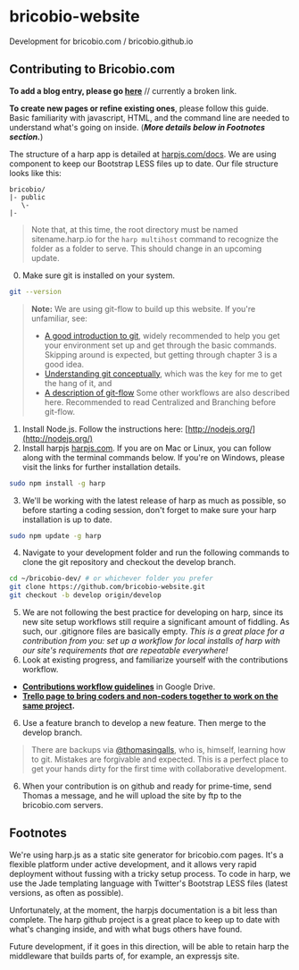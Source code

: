 # bricobio-website

Development for bricobio.com / bricobio.github.io

## Contributing to Bricobio.com

**To add a blog entry, please go [here](https://github.com/bricobio/bricobio-website/new/master/public/posts)** // currently a broken link.

**To create new pages or refine existing ones**, please follow this guide. Basic familiarity with javascript, HTML, and the command line are needed to understand what's going on inside. (***More details below in Footnotes section.***)

The structure of a harp app is detailed at [harpjs.com/docs](http://harpjs.com/docs). We are using component to keep our Bootstrap LESS files up to date. Our file structure looks like this:

    bricobio/
    |- public
       \-
    |-
 

> Note that, at this time, the root directory must be named sitename.harp.io for the `harp multihost` command to recognize the folder as a folder to serve. This should change in an upcoming update.

0. Make sure git is installed on your system.

  ```bash
  git --version
  ```
  > **Note:** We are using git-flow to build up this website. If you're unfamiliar, see:
  >   - [A good introduction to git](git-scm.com/book), widely recommended to help you get your environment set up and get through the basic commands. Skipping around is expected, but getting through chapter 3 is a good idea.
  >   - [Understanding git conceptually](www.sbf5.com/~cduan/technical/git/), which was the key for me to get the hang of it, and
  >   - [A description of git-flow](https://www.atlassian.com/git/workflows) Some other workflows are also described here. Recommended to read Centralized and Branching before git-flow.

1. Install Node.js. Follow the instructions here: [http://nodejs.org/](http://nodejs.org/)
2. Install harpjs [harpjs.com](http://harpjs.com/docs/environment/install). If you are on Mac or Linux, you can follow along with the terminal commands below. If you're on Windows, please visit the links for further installation details.
  
  ```bash
  sudo npm install -g harp
  ```
3. We'll be working with the latest release of harp as much as possible, so before starting a coding session, don't forget to make sure your harp installation is up to date.
  
  ```bash
  sudo npm update -g harp
  ```

4. Navigate to your development folder and run the following commands to clone the git repository and checkout the develop branch. 
  
  ```bash
  cd ~/bricobio-dev/ # or whichever folder you prefer
  git clone https://github.com/bricobio-website.git
  git checkout -b develop origin/develop
  ```

5. We are not following the best practice for developing on harp, since its new site setup workflows still require a significant amount of fiddling. As such, our .gitignore files are basically empty. *This is a great place for a contribution from you: set up a workflow for local installs of harp with our site's requirements that are repeatable everywhere!*
5. Look at existing progress, and familiarize yourself with the contributions workflow.
  - **[Contributions workflow guidelines](https://docs.google.com/document/d/1REjL3IRt9BcbnEVfj-5WO0Z7E_AME8RYaz_7b-s3f5s/edit?usp=sharing)** in Google Drive.
  - **[Trello page to bring coders and non-coders together to work on the same project](https://trello.com/b/PV2IKZoA/website).** 

6. Use a feature branch to develop a new feature. Then merge to the develop branch. 
  
  > There are backups via [@thomasingalls](https://github.com/thomasingalls), who is, himself, learning how to git. Mistakes are forgivable and expected. This is a perfect place to get your hands dirty for the first time with collaborative development.

6. When your contribution is on github and ready for prime-time, send Thomas a message, and he will upload the site by ftp to the bricobio.com servers.

## Footnotes
We're using harp.js as a static site generator for bricobio.com pages. It's a flexible platform under active development, and it allows very rapid deployment without fussing with a tricky setup process. To code in harp, we use the Jade templating language with Twitter's Bootstrap LESS files (latest versions, as often as possible). 

Unfortunately, at the moment, the harpjs documentation is a bit less than complete. The harp github project is a great place to keep up to date with what's changing inside, and with what bugs others have found.

Future development, if it goes in this direction, will be able to retain harp the middleware that builds parts of, for example, an expressjs site.


